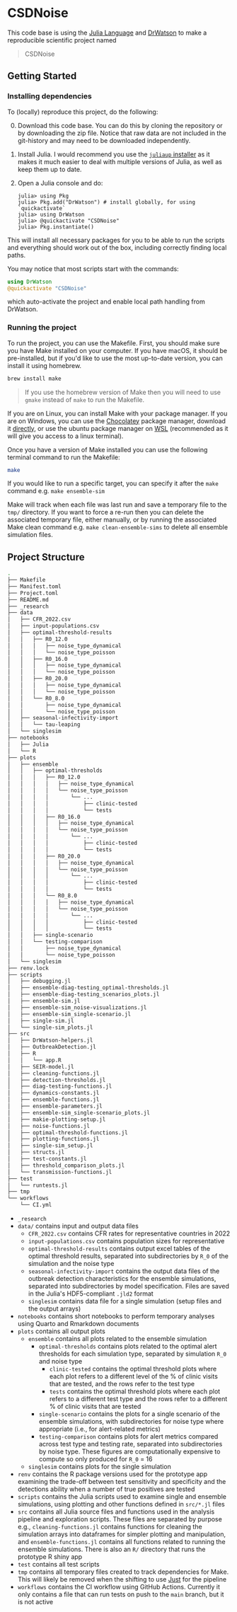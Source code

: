 # CSDNoise

This code base is using the [Julia Language](https://julialang.org/) and [DrWatson](https://juliadynamics.github.io/DrWatson.jl/stable/) to make a reproducible scientific project named
> CSDNoise

## Getting Started
### Installing dependencies

To (locally) reproduce this project, do the following:

0. Download this code base.
You can do this by cloning the repository or by downloading the zip file.
Notice that raw data are not included in the git-history and may need to be downloaded independently.
1. Install Julia. I would recommend you use the [`juliaup` installer](https://github.com/JuliaLang/juliaup) as it makes it much easier to deal with multiple versions of Julia, as well as keep them up to date.
2. Open a Julia console and do:

   ```
   julia> using Pkg
   julia> Pkg.add("DrWatson") # install globally, for using `quickactivate`
   julia> using DrWatson
   julia> @quickactivate "CSDNoise"
   julia> Pkg.instantiate()
   ```

This will install all necessary packages for you to be able to run the scripts and
everything should work out of the box, including correctly finding local paths.

You may notice that most scripts start with the commands:

```julia
using DrWatson
@quickactivate "CSDNoise"
```
which auto-activate the project and enable local path handling from DrWatson.

### Running the project

To run the project, you can use the Makefile.
First, you should make sure you have Make installed on your computer.
If you have macOS, it should be pre-installed, but if you'd like to use the most up-to-date version, you can  install it using homebrew.

```bash
brew install make
```

> If you use the homebrew version of Make then you will need to use `gmake` instead of `make` to run the Makefile.

If you are on Linux, you can install Make with your package manager.
If you are on Windows, you can use the [Chocolatey](https://chocolatey.org/) package manager, download it [directly](https://gnuwin32.sourceforge.net/packages/make.html), or use the ubuntu package manager on [WSL](https://learn.microsoft.com/en-us/windows/wsl/install) (recommended as it will give you access to a linux terminal).

Once you have a version of Make installed you can use the following terminal command to run the Makefile:

```bash
make
```

If you would like to run a specific target, you can specify it after the `make` command e.g. `make ensemble-sim`

Make will track when each file was last run and save a temporary file to the `tmp/` directory.
If you want to force a re-run then you can delete the associated temporary file, either manually, or by running the associated Make clean command e.g. `make clean-ensemble-sims` to delete all ensemble simulation files.

## Project Structure

```bash
.
├── Makefile
├── Manifest.toml
├── Project.toml
├── README.md
├── _research
├── data
│   ├── CFR_2022.csv
│   ├── input-populations.csv
│   ├── optimal-threshold-results
│   │   ├── R0_12.0
│   │   │   ├── noise_type_dynamical
│   │   │   └── noise_type_poisson
│   │   ├── R0_16.0
│   │   │   ├── noise_type_dynamical
│   │   │   └── noise_type_poisson
│   │   ├── R0_20.0
│   │   │   ├── noise_type_dynamical
│   │   │   └── noise_type_poisson
│   │   └── R0_8.0
│   │       ├── noise_type_dynamical
│   │       └── noise_type_poisson
│   ├── seasonal-infectivity-import
│   │   └── tau-leaping
│   └── singlesim
├── notebooks
│   ├── Julia
│   └── R
├── plots
│   ├── ensemble
│   │   ├── optimal-thresholds
│   │   │   ├── R0_12.0
│   │   │   │   ├── noise_type_dynamical
│   │   │   │   └── noise_type_poisson
│   │   │   │       └── ...
│   │   │   │           ├── clinic-tested
│   │   │   │           └── tests
│   │   │   ├── R0_16.0
│   │   │   │   ├── noise_type_dynamical
│   │   │   │   └── noise_type_poisson
│   │   │   │       └── ...
│   │   │   │           ├── clinic-tested
│   │   │   │           └── tests
│   │   │   ├── R0_20.0
│   │   │   │   ├── noise_type_dynamical
│   │   │   │   └── noise_type_poisson
│   │   │   │       └── ...
│   │   │   │           ├── clinic-tested
│   │   │   │           └── tests
│   │   │   └── R0_8.0
│   │   │   │   ├── noise_type_dynamical
│   │   │   │   └── noise_type_poisson
│   │   │   │       └── ...
│   │   │   │           ├── clinic-tested
│   │   │   │           └── tests
│   │   ├── single-scenario
│   │   └── testing-comparison
│   │       ├── noise_type_dynamical
│   │       └── noise_type_poisson
│   └── singlesim
├── renv.lock
├── scripts
│   ├── debugging.jl
│   ├── ensemble-diag-testing_optimal-thresholds.jl
│   ├── ensemble-diag-testing_scenarios_plots.jl
│   ├── ensemble-sim.jl
│   ├── ensemble-sim_noise-visualizations.jl
│   ├── ensemble-sim_single-scenario.jl
│   ├── single-sim.jl
│   └── single-sim_plots.jl
├── src
│   ├── DrWatson-helpers.jl
│   ├── OutbreakDetection.jl
│   ├── R
│   │   └── app.R
│   ├── SEIR-model.jl
│   ├── cleaning-functions.jl
│   ├── detection-thresholds.jl
│   ├── diag-testing-functions.jl
│   ├── dynamics-constants.jl
│   ├── ensemble-functions.jl
│   ├── ensemble-parameters.jl
│   ├── ensemble-sim_single-scenario_plots.jl
│   ├── makie-plotting-setup.jl
│   ├── noise-functions.jl
│   ├── optimal-threshold-functions.jl
│   ├── plotting-functions.jl
│   ├── single-sim_setup.jl
│   ├── structs.jl
│   ├── test-constants.jl
│   ├── threshold_comparison_plots.jl
│   └── transmission-functions.jl
├── test
│   └── runtests.jl
├── tmp
└── workflows
    └── CI.yml
```

- `_research`
- `data/` contains input and output data files
    - `CFR_2022.csv` contains CFR rates for representative countries in 2022
    - `input-populations.csv` contains population sizes for representative
    - `optimal-threshold-results` contains output excel tables of the optimal threshold results, separated into subdirectories by `R_0` of the simulation and the noise type
    - `seasonal-infectivity-import` contains the output data files of the outbreak detection characteristics for the ensemble simulations, separated into subdirectories by model specification. Files are saved in the Julia's HDF5-compliant `.jld2` format
    - `singlesim` contains data file for a single simulation (setup files and the output arrays)
- `notebooks` contains short notebooks to perform temporary analyses using Quarto and Rmarkdown documents
- `plots` contains all output plots
    - `ensemble` contains all plots related to the ensemble simulation
        - `optimal-thresholds` contains plots related to the optimal alert thresholds for each simulation type, separated by simulation `R_0` and noise type
            - `clinic-tested` contains the optimal threshold plots where each plot refers to a different level of the % of clinic visits that are tested, and the rows refer to the test type
            - `tests` contains the optimal threshold plots where each plot refers to a different test type and the rows refer to a different % of clinic visits that are tested
        - `single-scenario` contains the plots for a single scenario of the ensemble simulations, with subdirectories for noise type where appropriate (i.e., for alert-related metrics)
        - `testing-comparison` contains plots for alert metrics compared across test type and testing rate, separated into subdirectories by noise type. These figures are computationally expensive to compute so only produced for `R_0` = 16
    - `singlesim` contains plots for the single simulation
- `renv` contains the R package versions used for the prototype app examining the trade-off between test sensitivity and specificity and the detections ability when a number of true positives are tested
- `scripts` contains the Julia scripts used to examine single and ensemble simulations, using plotting and other functions defined in `src/*.jl` files
- `src` contains all Julia source files and functions used in the analysis pipeline and exploration scripts. These files are separated by purpose e.g., `cleaning-functions.jl` contains functions for cleaning the simulation arrays into dataframes for simpler plotting and manipulation, and `ensemble-functions.jl` contains all functions related to running the ensemble simulations. There is also an `R/` directory that runs the prototype R shiny app
- `test` contains all test scripts
- `tmp` contains all temporary files created to track dependencies for Make. This will likely be removed when the shifting to use [Just](https://github.com/casey/just) for the pipeline
- `workflows` contains the CI workflow using GitHub Actions. Currently it only contains a file that can run tests on push to the `main` branch, but it is not active
